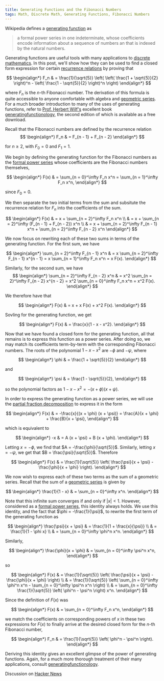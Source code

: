 ```yaml
---
title: Generating Functions and the Fibonacci Numbers
tags: Math, Discrete Math, Generating Functions, Fibonacci Numbers
---
```


<div style="display:none">$\renewcommand{\phi}{\varphi}$</div>

Wikipedia defines a [generating function](http://en.wikipedia.org/wiki/Formal_power_series) as

> a formal power series in one indeterminate, whose coefficients encode information about a sequence of numbers an that is indexed by the natural numbers.

Generating functions are useful tools with many applications to [discrete mathematics](http://en.wikipedia.org/wiki/Discrete_mathematics).  In this post, we'll show how they can be used to find a closed form expression for certain [recurrence relations](http://en.wikipedia.org/wiki/Recurrence_relation) by proving that

$$
\begin{align*}
F_n
    & = \frac{1}{\sqrt{5}} \left( \left( \frac{1 + \sqrt{5}}{2} \right)^n - \left( \frac{1 - \sqrt{5}}{2} \right)^n \right)
\end{align*}
$$

where $F_n$ is the $n$-th Fibonacci number.  The derivation of this formula is quite accessible to anyone comfortable with algebra and [geometric series](http://en.wikipedia.org/wiki/Geometric_series).  For a much broader introduction to many of the uses of generating functions, refer to [Prof. Herbert Wilf's](http://www.math.upenn.edu/~wilf/) excellent book [generatingfunctionology](http://www.math.upenn.edu/~wilf/DownldGF.html), the second edition of which is available as a free download.

Recall that the Fibonacci numbers are defined by the recurrence relation
$$
\begin{align*}
F_n
    & = F_{n - 1} + F_{n - 2}
\end{align*}
$$

for $n \geq 2$, with $F_0 = 0$ and $F_1 = 1$.

We begin by defining the generating function for the Fibonacci numbers as the [formal power series](http://en.wikipedia.org/wiki/Formal_power_series) whose coefficients are the Fibonacci numbers themselves,

$$
\begin{align*}
F(x)
    & = \sum_{n = 0}^\infty F_n x^n
      = \sum_{n = 1}^\infty F_n x^n,
\end{align*}
$$

since $F_0 = 0$.

We then separate the two initial terms from the sum and subsitute the recurrence relation for $F_n$ into the coefficients of the sum.

$$
\begin{align*}
F(x)
    & = x + \sum_{n = 2}^\infty F_n x^n \\
    & = x + \sum_{n = 2}^\infty (F_{n - 1} + F_{n - 2}) x^n \\
    & = x + \sum_{n = 2}^\infty F_{n - 1} x^n + \sum_{n = 2}^\infty F_{n - 2} x^n
\end{align*}
$$

We now focus on rewriting each of these two sums in terms of the generating function.  For the first sum, we have

$$
\begin{align*}
\sum_{n = 2}^\infty F_{n - 1} x^n
    & = x \sum_{n = 2}^\infty F_{n - 1} x^{n - 1}
      = x \sum_{n = 1}^\infty F_n x^n
      = x F(x).
\end{align*}
$$

Similarly, for the second sum, we have
$$
\begin{align*}
\sum_{n = 2}^\infty F_{n - 2} x^n
    & = x^2 \sum_{n = 2}^\infty F_{n - 2} x^{n - 2}
      = x^2 \sum_{n = 0}^\infty F_n x^n
      = x^2 F(x).
\end{align*}
$$

We therefore have that

$$
\begin{align*}
F(x)
    & = x + x F(x) + x^2 F(x).
\end{align*}
$$

Sovling for the generating function, we get

$$
\begin{align*}
F(x)
    & = \frac{x}{1 - x - x^2}.
\end{align*}
$$

Now that we have found a closed form for the generating function, all that remains is to express this function as a power series.  After doing so, we may match its coefficients term-by-term with the corresponding Fibonacci numbers.  The roots of the polynomial $1 - x - x^2$ are $-\phi$ and $-\psi$, where

$$
\begin{align*}
\phi
    & = \frac{1 + \sqrt{5}}{2}
\end{align*}
$$

and

$$
\begin{align*}
\psi
    & = \frac{1 - \sqrt{5}}{2},
\end{align*}
$$

so the polynomial factors as $1 - x - x^2 = - (x + \phi) (x + \psi)$.

In order to express the generating function as a power series, we will use the [partial fraction decomposition](http://en.wikipedia.org/wiki/Partial_fraction_decomposition) to express it in the form

$$
\begin{align*}
F(x)
    & = -\frac{x}{(x + \phi) (x + \psi)}
      = \frac{A}{x + \phi} + \frac{B}{x + \psi},
\end{align*}
$$

which is equivalent to

$$
\begin{align*}
-x
    & = A (x + \psi) + B (x + \phi).
\end{align*}
$$


Letting $x = -\phi$, we find that $A = -\frac{\phi}{\sqrt{5}}$.  Similarly, letting $x = -\psi$, we get that $B = \frac{\psi}{\sqrt{5}}$.  Therefore

$$
\begin{align*}
F(x)
    & = \frac{1}{\sqrt{5}} \left( \frac{\psi}{x + \psi} - \frac{\phi}{x + \phi} \right).
\end{align*}
$$

We now wish to express each of these two terms as the sum of a geometric series.  Recall that the sum of a [geometric series](http://en.wikipedia.org/wiki/Geometric_series) is given by

$$
\begin{align*}
\frac{1}{1 - x}
    & = \sum_{n = 0}^\infty x^n.
\end{align*}
$$

Note that this infinite sum converges if and only if $|x| < 1$.  However, considered as a [formal power series](http://en.wikipedia.org/wiki/Formal_power_series), this identity always holds.  We use this identity, and the fact that $\phi = -\frac{1}{\psi}$, to rewrite the first term of the generating function as

$$
\begin{align*}
\frac{\psi}{x + \psi}
    & = \frac{1}{1 + \frac{x}{\psi}}    \\
    & = \frac{1}{1 - \phi x}    \\
    & = \sum_{n = 0}^\infty \phi^n x^n.
\end{align*}
$$

Similarly,

$$
\begin{align*}
\frac{\phi}{x + \phi}
    & = \sum_{n = 0}^\infty \psi^n x^n,
\end{align*}
$$

so

$$
\begin{align*}
F(x)
    & = \frac{1}{\sqrt{5}} \left( \frac{\psi}{x + \psi} - \frac{\phi}{x + \phi} \right) \\
    & = \frac{1}{\sqrt{5}} \left( \sum_{n = 0}^\infty \phi^n x^n - \sum_{n = 0}^\infty \psi^n x^n \right)   \\
    & = \sum_{n = 0}^\infty \frac{1}{\sqrt{5}} \left( \phi^n - \psi^n \right) x^n.
\end{align*}
$$

Since the definition of $F(x)$ was

$$
\begin{align*}
F(x)
    & = \sum_{n = 0}^\infty F_n x^n,
\end{align*}
$$

we match the coefficients on corresponding powers of $x$ in these two expressions for $F(x)$ to finally arrive at the desired closed form for the $n$-th Fibonacci number,

$$
\begin{align*}
F_n
    & = \frac{1}{\sqrt{5}} \left( \phi^n - \psi^n \right).
\end{align*}
$$

Deriving this identity gives an excellent glimpse of the power of generating functions.  Again, for a much more thorough treatment of their many applications, consult [generatingfunctionology](http://www.math.upenn.edu/~wilf/DownldGF.html).

Discussion on [Hacker News](https://news.ycombinator.com/item?id=6660311)

<script type="text/javascript" src="http://cdn.mathjax.org/mathjax/latest/MathJax.js?config=TeX-AMS_HTML"></script>
